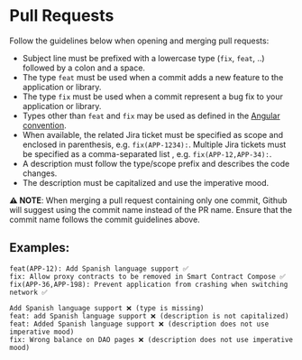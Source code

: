# Pull Requests

Follow the guidelines below when opening and merging pull requests:

-   Subject line must be prefixed with a lowercase type (`fix`, `feat`, ..) followed by a colon and a space.
-   The type `feat` must be used when a commit adds a new feature to the application or library.
-   The type `fix` must be used when a commit represent a bug fix to your application or library.
-   Types other than `feat` and `fix` may be used as defined in the
    [Angular convention](https://github.com/angular/angular/blob/22b96b9/CONTRIBUTING.md#type).
-   When available, the related Jira ticket must be specified as scope and enclosed in parenthesis, e.g.
    `fix(APP-1234):`. Multiple Jira tickets must be specified as a comma-separated list , e.g. `fix(APP-12,APP-34):`.
-   A description must follow the type/scope prefix and describes the code changes.
-   The description must be capitalized and use the imperative mood.

**⚠️ NOTE**: When merging a pull request containing only one commit, Github will suggest using the commit name instead
of the PR name. Ensure that the commit name follows the commit guidelines above.

## Examples:

```
feat(APP-12): Add Spanish language support ✅
fix: Allow proxy contracts to be removed in Smart Contract Compose ✅
fix(APP-36,APP-198): Prevent application from crashing when switching network ✅

Add Spanish language support ❌ (type is missing)
feat: add Spanish language support ❌ (description is not capitalized)
feat: Added Spanish language support ❌ (description does not use imperative mood)
fix: Wrong balance on DAO pages ❌ (description does not use imperative mood)
```
